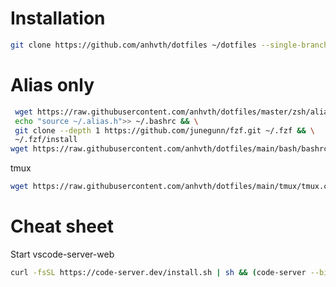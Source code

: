 # Installation
```bash
git clone https://github.com/anhvth/dotfiles ~/dotfiles --single-branch && cd ~/dotfiles && ./setup.sh

```


# Alias only
```bash
 wget https://raw.githubusercontent.com/anhvth/dotfiles/master/zsh/alias.sh -O ~/.alias.h && \
 echo "source ~/.alias.h">> ~/.bashrc && \
 git clone --depth 1 https://github.com/junegunn/fzf.git ~/.fzf && \
 ~/.fzf/install
wget https://raw.githubusercontent.com/anhvth/dotfiles/main/bash/bashrc.sh -O /tmp/bashrc && cat /tmp/bashrc >> ~/.bashrc
```
tmux
```bash
wget https://raw.githubusercontent.com/anhvth/dotfiles/main/tmux/tmux.conf -O ~/.tmux.conf
```


# Cheat sheet
Start vscode-server-web

```bash
curl -fsSL https://code-server.dev/install.sh | sh && (code-server --bind-addr 0.0.0.0:8080 . | cat ~/.config/code-server/config.yaml)
```
